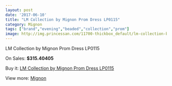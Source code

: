 ```yaml
---
layout: post
date: '2017-06-10'
title: "LM Collection by Mignon Prom Dress LP0115"
category: Mignon
tags: ["brand","evening","beaded","collection","prom"]
image: http://img.princessan.com/11700-thickbox_default/lm-collection-by-mignon-prom-dress-lp0115.jpg
---
```

LM Collection by Mignon Prom Dress LP0115

On Sales: **$315.40405**
<a href="https://www.princessan.com/en/mignon/5465-lm-collection-by-mignon-prom-dress-lp0115.html"><amp-img layout="responsive" width="600" height="600" src="//img.princessan.com/11700-thickbox_default/lm-collection-by-mignon-prom-dress-lp0115.jpg" alt="LM Collection by Mignon Prom Dress LP0115 0" /></a>
<a href="https://www.princessan.com/en/mignon/5465-lm-collection-by-mignon-prom-dress-lp0115.html"><amp-img layout="responsive" width="600" height="600" src="//img.princessan.com/11701-thickbox_default/lm-collection-by-mignon-prom-dress-lp0115.jpg" alt="LM Collection by Mignon Prom Dress LP0115 1" /></a>

Buy it: [LM Collection by Mignon Prom Dress LP0115](https://www.princessan.com/en/mignon/5465-lm-collection-by-mignon-prom-dress-lp0115.html "LM Collection by Mignon Prom Dress LP0115")

View more: [Mignon](https://www.princessan.com/en/44-mignon "Mignon")